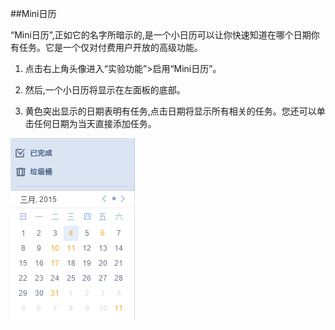 ##Mini日历

“Mini日历”,正如它的名字所暗示的,是一个小日历可以让你快速知道在哪个日期你有任务。它是一个仅对付费用户开放的高级功能。

1. 点击右上角头像进入“实验功能”>启用“Mini日历”。

2. 然后,一个小日历将显示在左面板的底部。

3. 黄色突出显示的日期表明有任务,点击日期将显示所有相关的任务。您还可以单击任何日期为当天直接添加任务。

![](../images/image2.54.png)
